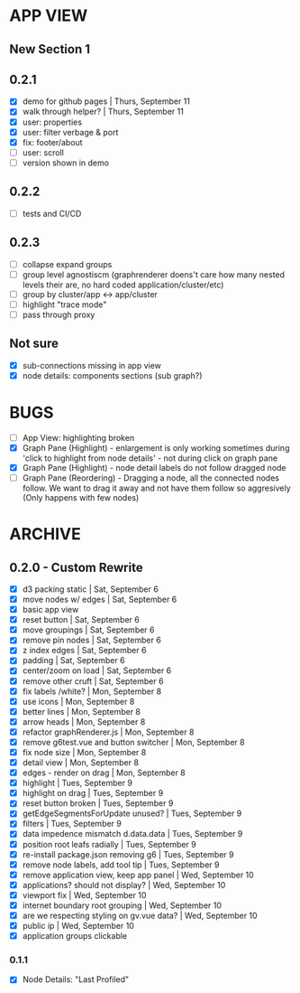 # APP VIEW
## New Section 1

## 0.2.1
* [x] demo for github pages | Thurs, September 11
* [x] walk through helper? | Thurs, September 11
* [x] user: properties
* [x] user: filter verbage & port
* [x] fix: footer/about
* [ ] user: scroll
* [ ] version shown in demo

## 0.2.2
* [ ] tests and CI/CD

## 0.2.3
* [ ] collapse expand groups
* [ ] group level agnostiscm (graphrenderer doens't care how many nested levels their are, no hard coded application/cluster/etc)
* [ ] group by cluster/app <-> app/cluster
* [ ] highlight "trace mode"
* [ ] pass through proxy

## Not sure
* [x] sub-connections missing in app view
* [x] node details: components sections (sub graph?)

# BUGS
* [ ] App View: highlighting broken
* [x] Graph Pane (Highlight) - enlargement is only working sometimes during 'click to highlight from node details' - not during click on graph pane
* [x] Graph Pane (Highlight) - node detail labels do not follow dragged node
* [ ] Graph Pane (Reordering) - Dragging a node, all the connected nodes follow. We want to drag it away and not have them follow so aggresively  (Only happens with few nodes)

# ARCHIVE
## 0.2.0 - Custom Rewrite
* [x] d3 packing static | Sat, September 6
* [x] move nodes w/ edges | Sat, September 6
* [x] basic app view
* [x] reset button | Sat, September 6
* [x] move groupings | Sat, September 6
* [x] remove pin nodes | Sat, September 6
* [x] z index edges | Sat, September 6
* [x] padding | Sat, September 6
* [x] center/zoom on load | Sat, September 6
* [x] remove other cruft | Sat, September 6
* [x] fix labels /white? | Mon, September 8
* [x] use icons | Mon, September 8
* [x] better lines | Mon, September 8
* [x] arrow heads | Mon, September 8
* [x] refactor graphRenderer.js | Mon, September 8
* [x] remove g6test.vue and button switcher | Mon, September 8
* [x] fix node size | Mon, September 8
* [x] detail view | Mon, September 8
* [x] edges - render on drag | Mon, September 8
* [x] highlight | Tues, September 9
* [x] highlight on drag | Tues, September 9
* [x] reset button broken | Tues, September 9
* [x] getEdgeSegmentsForUpdate unused? | Tues, September 9
* [x] filters | Tues, September 9
* [x] data impedence mismatch d.data.data | Tues, September 9
* [x] position root leafs radially | Tues, September 9
* [x] re-install package.json removing g6 | Tues, September 9
* [x] remove node labels, add tool tip | Tues, September 9
* [x] remove application view, keep app panel | Wed, September 10
* [x] applications? should not display? | Wed, September 10
* [x] viewport fix | Wed, September 10
* [x] internet boundary root grouping | Wed, September 10
* [x] are we respecting styling on gv.vue data? | Wed, September 10
* [x] public ip | Wed, September 10
* [x] application groups clickable

### 0.1.1
* [x] Node Details: "Last Profiled"
